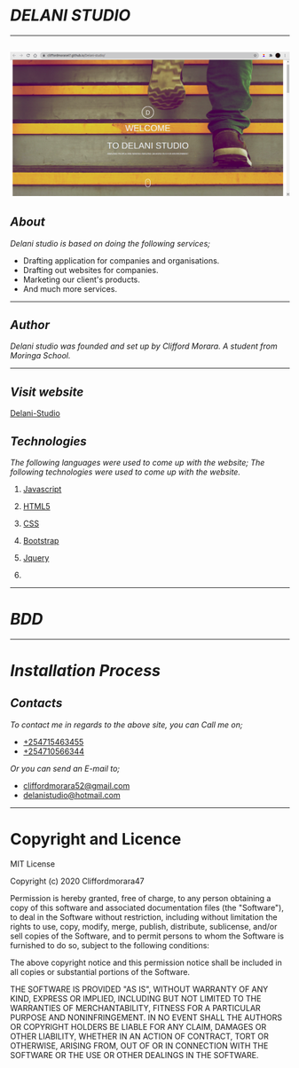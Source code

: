 # _DELANI STUDIO_
***
![Delani-studio](images/delani-studio.png "Studio")
---
## _About_
_Delani studio is based on doing the following services;_
- Drafting application for companies and organisations.
- Drafting out websites for companies.
- Marketing our client's products.
- And much more services.
---

## _Author_
_Delani studio was founded and set up by Clifford Morara. A student from Moringa School._
***

## _Visit website_
[Delani-Studio](https://cliffordmorara47.github.io/Delani-studio/ "Delani-Studio")

## _Technologies_
_The following languages were used to come up with the website;_
_The following technologies were used to come up with the website._

 1. [Javascript](https://en.wikipedia.org/wiki/JavaScript "JS")

 1. [HTML5](https://en.wikipedia.org/wiki/HTML5 "Hypertext")

 1. [CSS](https://en.wikipedia.org/wiki/CSS "stylesheet")

 1. [Bootstrap](https://getbootstrap.com/ "bootstrap")
 1. [Jquery](https://jquery.com/ "Jquery")
 1. 
 ***
# _BDD_
***
# _Installation Process_
 ## _Contacts_
 _To contact me in regards to the above site, you can Call me on;_
 - [+254715463455]()
 - [+254710566344]()

 _Or you can send an E-mail to;_
 - [cliffordmorara52@gmail.com]()
 - [delanistudio@hotmail.com]()

 ***
 # Copyright and Licence
 MIT License

Copyright (c) 2020 Cliffordmorara47

Permission is hereby granted, free of charge, to any person obtaining a copy
of this software and associated documentation files (the "Software"), to deal
in the Software without restriction, including without limitation the rights
to use, copy, modify, merge, publish, distribute, sublicense, and/or sell
copies of the Software, and to permit persons to whom the Software is
furnished to do so, subject to the following conditions:

The above copyright notice and this permission notice shall be included in all
copies or substantial portions of the Software.

THE SOFTWARE IS PROVIDED "AS IS", WITHOUT WARRANTY OF ANY KIND, EXPRESS OR
IMPLIED, INCLUDING BUT NOT LIMITED TO THE WARRANTIES OF MERCHANTABILITY,
FITNESS FOR A PARTICULAR PURPOSE AND NONINFRINGEMENT. IN NO EVENT SHALL THE
AUTHORS OR COPYRIGHT HOLDERS BE LIABLE FOR ANY CLAIM, DAMAGES OR OTHER
LIABILITY, WHETHER IN AN ACTION OF CONTRACT, TORT OR OTHERWISE, ARISING FROM,
OUT OF OR IN CONNECTION WITH THE SOFTWARE OR THE USE OR OTHER DEALINGS IN THE
SOFTWARE.